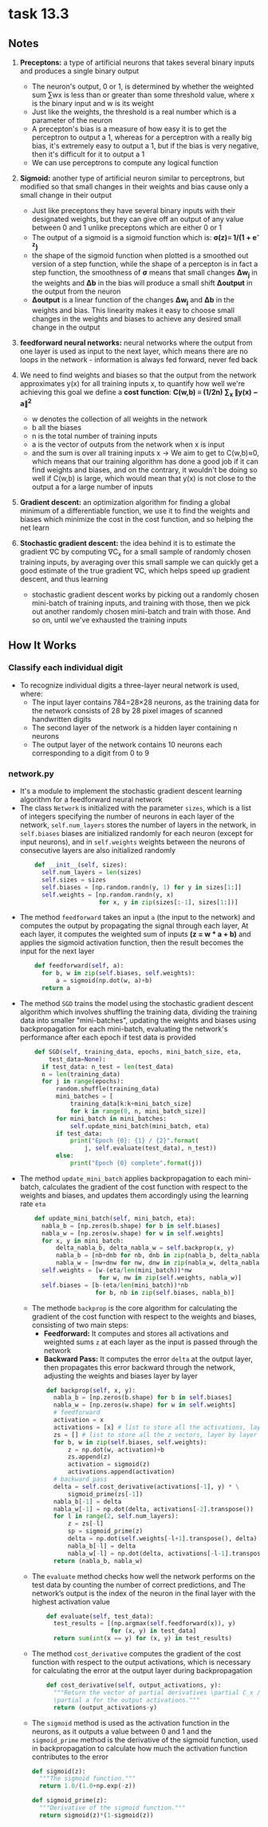 # task 13.3
## Notes
1. **Preceptons:** a type of artificial neurons that takes several binary inputs and produces a single binary output
   * The neuron's output, 0 or 1, is determined by whether the weighted sum ∑wx is less than or greater than some threshold value, where x is the binary input and w is its weight
   * Just like the weights, the threshold is a real number which is a parameter of the neuron
   * A precepton's bias is a measure of how easy it is to get the perceptron to output a  1, whereas for a perceptron with a really big bias, it's extremely easy to output a 1, but if the bias is very negative, then it's difficult for it to output a 1
   * We can use perceptrons to compute any logical function
     
2. **Sigmoid:** another type of artificial neuron similar to perceptrons, but modified so that small changes in their weights and bias cause only a small change in their output
   * Just like preceptons they have several binary inputs with their designated weights, but they can give off an output of any value between 0 and 1 unlike preceptons which are either 0 or 1
   * The output of a sigmoid is a sigmoid function which is:   **σ(z)≡ 1/(1 + e<sup>-z</sup>)**
   * the shape of the sigmoid function when plotted is a smoothed out version of a step function, while the shape of a percepton is in fact a step function, the smoothness of **σ** means that small changes **Δw<sub>j</sub>** in the weights and **Δb** in the bias will produce a small shift **Δoutput** in the output from the neuron
   * **Δoutput** is a linear function of the changes **Δw<sub>j</sub>** and **Δb** in the weights and bias. This linearity makes it easy to choose small changes in the weights and biases to achieve any desired small change in the output

3. **feedforward neural networks:** neural networks where the output from one layer is used as input to the next layer, which means there are no loops in the network - information is always fed forward, never fed back

4. We need to find weights and biases so that the output from the network approximates y(x) for all training inputs x, to quantify how well we're achieving this goal we define a **cost function**:   **C(w,b) ≡ (1/2n) ∑<sub>x</sub> ∥y(x) − a∥<sup>2</sup>**
   * w denotes the collection of all weights in the network
   * b all the biases
   * n is the total number of training inputs
   * a is the vector of outputs from the network when x is input
   *  and the sum is over all training inputs x
-> We aim to get to C(w,b)≈0, which means that our training algorithm has done a good job if it can find weights and biases, and on the contrary, it wouldn't be doing so well if C(w,b) is large, which would mean that y(x) is not close to the output a for a large number of inputs
  
5. **Gradient descent:** an optimization algorithm for finding a global minimum of a differentiable function, we use it to find the weights and biases which minimize the cost in the cost function, and so helping the net learn

6. **Stochastic gradient descent:** the idea behind it is to estimate the gradient ∇C by computing ∇C<sub>x</sub> for a small sample of randomly chosen training inputs, by averaging over this small sample we can quickly get a good estimate of the true gradient ∇C, which helps speed up gradient descent, and thus learning
   * stochastic gradient descent works by picking out a randomly chosen mini-batch of training inputs, and training with those, then we pick out another randomly chosen mini-batch and train with those. And so on, until we've exhausted the training inputs
     

## How It Works
### Classify each individual digit
  * To recognize individual digits a three-layer neural network is used, where:
    - The input layer contains 784=28×28 neurons, as the training data for the network consists of 28 by 28 pixel images of scanned handwritten digits
    - The second layer of the network is a hidden layer containing n neurons
    - The output layer of the network contains 10 neurons each corresponding to a digit from 0 to 9
      
### network.py
  * It's a module to implement the stochastic gradient descent learning algorithm for a feedforward neural network
  * The class `Network` is initialized with the parameter `sizes`, which is a list of integers specifying the number of neurons in each layer of the network, `self.num_layers` stores the number of layers in the network, in `self.biases` biases are initialized randomly for each neuron (except for input neurons), and in `self.weights` weights between the neurons of consecutive layers are also initialized randomly
    ```python
        def __init__(self, sizes):
          self.num_layers = len(sizes)
          self.sizes = sizes
          self.biases = [np.random.randn(y, 1) for y in sizes[1:]]
          self.weights = [np.random.randn(y, x)
                          for x, y in zip(sizes[:-1], sizes[1:])]
    ```
  * The method `feedforward` takes an input `a` (the input to the network) and computes the output by propagating the signal through each layer, At each layer, it computes the weighted sum of inputs **(z = w * a + b)** and applies the sigmoid activation function, then the result becomes the input for the next layer
    ```python
        def feedforward(self, a):
          for b, w in zip(self.biases, self.weights):
              a = sigmoid(np.dot(w, a)+b)
          return a
    ```
  * The method `SGD` trains the model using the stochastic gradient descent algorithm which involves shuffling the training data, dividing the training data into smaller "mini-batches", updating the weights and biases using backpropagation for each mini-batch, evaluating the network's performance after each epoch if test data is provided
    ```python
        def SGD(self, training_data, epochs, mini_batch_size, eta,
            test_data=None):
          if test_data: n_test = len(test_data)
          n = len(training_data)
          for j in range(epochs):
              random.shuffle(training_data)
              mini_batches = [
                  training_data[k:k+mini_batch_size]
                  for k in range(0, n, mini_batch_size)]
              for mini_batch in mini_batches:
                  self.update_mini_batch(mini_batch, eta)
              if test_data:
                  print("Epoch {0}: {1} / {2}".format(
                      j, self.evaluate(test_data), n_test))
              else:
                  print("Epoch {0} complete".format(j))
    ```
  * The method `update_mini_batch` applies backpropagation to each mini-batch, calculates the gradient of the cost function with respect to the weights and biases, and updates them accordingly using the learning rate `eta`
    ```python
        def update_mini_batch(self, mini_batch, eta):
          nabla_b = [np.zeros(b.shape) for b in self.biases]
          nabla_w = [np.zeros(w.shape) for w in self.weights]
          for x, y in mini_batch:
              delta_nabla_b, delta_nabla_w = self.backprop(x, y)
              nabla_b = [nb+dnb for nb, dnb in zip(nabla_b, delta_nabla_b)]
              nabla_w = [nw+dnw for nw, dnw in zip(nabla_w, delta_nabla_w)]
          self.weights = [w-(eta/len(mini_batch))*nw
                          for w, nw in zip(self.weights, nabla_w)]
          self.biases = [b-(eta/len(mini_batch))*nb
                         for b, nb in zip(self.biases, nabla_b)]
    ```
    * The methode `backprop`  is the core algorithm for calculating the gradient of the cost function with respect to the weights and biases, consisting of two main steps:
      - **Feedforward:** It computes and stores all activations and weighted sums `z` at each layer as the input is passed through the network
      - **Backward Pass:** It computes the error `delta` at the output layer, then propagates this error backward through the network, adjusting the weights and biases layer by layer
      ```python
          def backprop(self, x, y):
            nabla_b = [np.zeros(b.shape) for b in self.biases]
            nabla_w = [np.zeros(w.shape) for w in self.weights]
            # feedforward
            activation = x
            activations = [x] # list to store all the activations, layer by layer
            zs = [] # list to store all the z vectors, layer by layer
            for b, w in zip(self.biases, self.weights):
                z = np.dot(w, activation)+b
                zs.append(z)
                activation = sigmoid(z)
                activations.append(activation)
            # backward pass
            delta = self.cost_derivative(activations[-1], y) * \
                sigmoid_prime(zs[-1])
            nabla_b[-1] = delta
            nabla_w[-1] = np.dot(delta, activations[-2].transpose())
            for l in range(2, self.num_layers):
                z = zs[-l]
                sp = sigmoid_prime(z)
                delta = np.dot(self.weights[-l+1].transpose(), delta) * sp
                nabla_b[-l] = delta
                nabla_w[-l] = np.dot(delta, activations[-l-1].transpose())
            return (nabla_b, nabla_w)
      ```
    * The `evaluate` method checks how well the network performs on the test data by counting the number of correct predictions, and The network’s output is the index of the neuron in the final layer with the highest activation value
      ```python
          def evaluate(self, test_data):
            test_results = [(np.argmax(self.feedforward(x)), y)
                            for (x, y) in test_data]
            return sum(int(x == y) for (x, y) in test_results)
      ```
    * The method `cost_derivative` computes the gradient of the cost function with respect to the output activations, which is necessary for calculating the error at the output layer during backpropagation
      ```python
          def cost_derivative(self, output_activations, y):
            """Return the vector of partial derivatives \partial C_x /
            \partial a for the output activations."""
            return (output_activations-y)
      ```
    * The `sigmoid` method is used as the activation function in the neurons, as it outputs a value between 0 and 1 and the `sigmoid_prime` method is the derivative of the sigmoid function, used in backpropagation to calculate how much the activation function contributes to the error
      ```python
      def sigmoid(z):
        """The sigmoid function."""
        return 1.0/(1.0+np.exp(-z))
    
      def sigmoid_prime(z):
        """Derivative of the sigmoid function."""
        return sigmoid(z)*(1-sigmoid(z))
      ```
